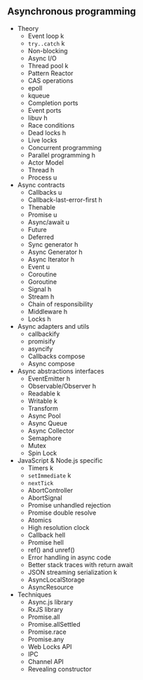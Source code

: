## Asynchronous programming

- Theory
  - Event loop k
  - `try..catch` k
  - Non-blocking 
  - Async I/O 
  - Thread pool k
  - Pattern Reactor
  - CAS operations
  - epoll
  - kqueue
  - Completion ports
  - Event ports
  - libuv h
  - Race conditions
  - Dead locks h
  - Live locks
  - Concurrent programming
  - Parallel programming h
  - Actor Model
  - Thread h
  - Process u
- Async contracts
  - Callbacks u
  - Callback-last-error-first h
  - Thenable
  - Promise u
  - Async/await u
  - Future
  - Deferred
  - Sync generator h
  - Async Generator h
  - Async Iterator h
  - Event u
  - Coroutine
  - Goroutine
  - Signal h
  - Stream h
  - Chain of responsibility
  - Middleware h
  - Locks h
- Async adapters and utils
  - callbackify
  - promisify
  - asyncify
  - Callbacks compose
  - Async compose
- Async abstractions interfaces
  - EventEmitter h
  - Observable/Observer h
  - Readable k
  - Writable k
  - Transform
  - Async Pool
  - Async Queue
  - Async Collector
  - Semaphore
  - Mutex
  - Spin Lock
- JavaScript & Node.js specific
  - Timers k
  - `setImmediate` k
  - `nextTick`
  - AbortController
  - AbortSignal
  - Promise unhandled rejection
  - Promise double resolve
  - Atomics
  - High resolution clock
  - Callback hell
  - Promise hell
  - ref() and unref()
  - Error handling in async code
  - Better stack traces with return await
  - JSON streaming serialization k
  - AsyncLocalStorage
  - AsyncResource
- Techniques
  - Async.js library
  - RxJS library
  - Promise.all
  - Promise.allSettled
  - Promise.race
  - Promise.any
  - Web Locks API
  - IPC
  - Channel API
  - Revealing constructor
